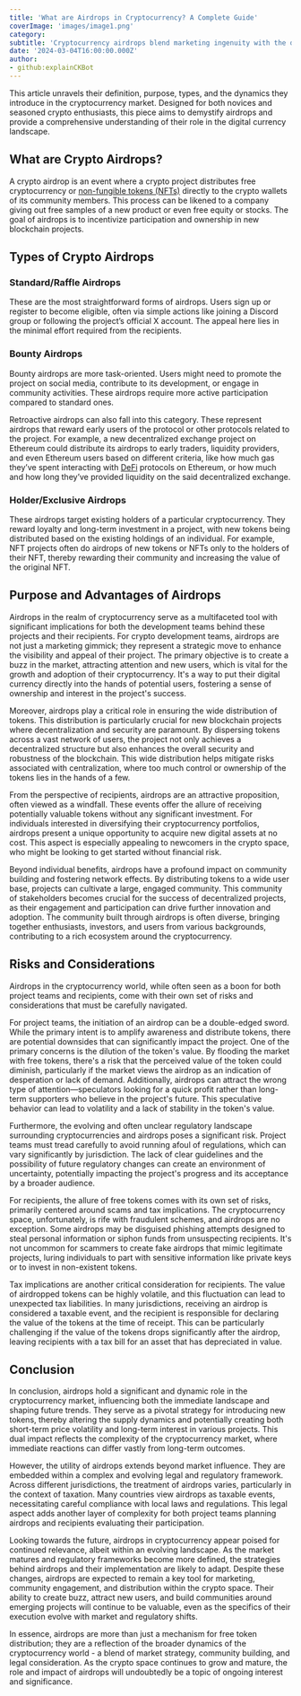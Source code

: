 ```yaml
---
title: 'What are Airdrops in Cryptocurrency? A Complete Guide'
coverImage: 'images/image1.png'
category:
subtitle: 'Cryptocurrency airdrops blend marketing ingenuity with the democratization of digital asset ownership.'
date: '2024-03-04T16:00:00.000Z'
author: 
- github:explainCKBot
---
```


This article unravels their definition, purpose, types, and the dynamics they introduce in the cryptocurrency market. Designed for both novices and seasoned crypto enthusiasts, this piece aims to demystify airdrops and provide a comprehensive understanding of their role in the digital currency landscape.


## What are Crypto Airdrops?

A crypto airdrop is an event where a crypto project distributes free cryptocurrency or [non-fungible tokens (NFTs)](https://en.wikipedia.org/wiki/Non-fungible_token) directly to the crypto wallets of its community members. This process can be likened to a company giving out free samples of a new product or even free equity or stocks. The goal of airdrops is to incentivize participation and ownership in new blockchain projects.


## Types of Crypto Airdrops


### Standard/Raffle Airdrops

These are the most straightforward forms of airdrops. Users sign up or register to become eligible, often via simple actions like joining a Discord group or following the project’s official X account. The appeal here lies in the minimal effort required from the recipients.


### Bounty Airdrops

Bounty airdrops are more task-oriented. Users might need to promote the project on social media, contribute to its development, or engage in community activities. These airdrops require more active participation compared to standard ones. 

Retroactive airdrops can also fall into this category. These represent airdrops that reward early users of the protocol or other protocols related to the project. For example, a new decentralized exchange project on Ethereum could distribute its airdrops to early traders, liquidity providers, and even Ethereum users based on different criteria, like how much gas they’ve spent interacting with [DeFi](https://en.wikipedia.org/wiki/Decentralized_finance) protocols on Ethereum, or how much and how long they’ve provided liquidity on the said decentralized exchange.


### Holder/Exclusive Airdrops

These airdrops target existing holders of a particular cryptocurrency. They reward loyalty and long-term investment in a project, with new tokens being distributed based on the existing holdings of an individual. For example, NFT projects often do airdrops of new tokens or NFTs only to the holders of their NFT, thereby rewarding their community and increasing the value of the original NFT.


## Purpose and Advantages of Airdrops

Airdrops in the realm of cryptocurrency serve as a multifaceted tool with significant implications for both the development teams behind these projects and their recipients. For crypto development teams, airdrops are not just a marketing gimmick; they represent a strategic move to enhance the visibility and appeal of their project. The primary objective is to create a buzz in the market, attracting attention and new users, which is vital for the growth and adoption of their cryptocurrency. It's a way to put their digital currency directly into the hands of potential users, fostering a sense of ownership and interest in the project's success.

Moreover, airdrops play a critical role in ensuring the wide distribution of tokens. This distribution is particularly crucial for new blockchain projects where decentralization and security are paramount. By dispersing tokens across a vast network of users, the project not only achieves a decentralized structure but also enhances the overall security and robustness of the blockchain. This wide distribution helps mitigate risks associated with centralization, where too much control or ownership of the tokens lies in the hands of a few.

From the perspective of recipients, airdrops are an attractive proposition, often viewed as a windfall. These events offer the allure of receiving potentially valuable tokens without any significant investment. For individuals interested in diversifying their cryptocurrency portfolios, airdrops present a unique opportunity to acquire new digital assets at no cost. This aspect is especially appealing to newcomers in the crypto space, who might be looking to get started without financial risk.

Beyond individual benefits, airdrops have a profound impact on community building and fostering network effects. By distributing tokens to a wide user base, projects can cultivate a large, engaged community. This community of stakeholders becomes crucial for the success of decentralized projects, as their engagement and participation can drive further innovation and adoption. The community built through airdrops is often diverse, bringing together enthusiasts, investors, and users from various backgrounds, contributing to a rich ecosystem around the cryptocurrency.


## Risks and Considerations

Airdrops in the cryptocurrency world, while often seen as a boon for both project teams and recipients, come with their own set of risks and considerations that must be carefully navigated.

For project teams, the initiation of an airdrop can be a double-edged sword. While the primary intent is to amplify awareness and distribute tokens, there are potential downsides that can significantly impact the project. One of the primary concerns is the dilution of the token's value. By flooding the market with free tokens, there's a risk that the perceived value of the token could diminish, particularly if the market views the airdrop as an indication of desperation or lack of demand. Additionally, airdrops can attract the wrong type of attention—speculators looking for a quick profit rather than long-term supporters who believe in the project's future. This speculative behavior can lead to volatility and a lack of stability in the token's value.

Furthermore, the evolving and often unclear regulatory landscape surrounding cryptocurrencies and airdrops poses a significant risk. Project teams must tread carefully to avoid running afoul of regulations, which can vary significantly by jurisdiction. The lack of clear guidelines and the possibility of future regulatory changes can create an environment of uncertainty, potentially impacting the project's progress and its acceptance by a broader audience.

For recipients, the allure of free tokens comes with its own set of risks, primarily centered around scams and tax implications. The cryptocurrency space, unfortunately, is rife with fraudulent schemes, and airdrops are no exception. Some airdrops may be disguised phishing attempts designed to steal personal information or siphon funds from unsuspecting recipients. It's not uncommon for scammers to create fake airdrops that mimic legitimate projects, luring individuals to part with sensitive information like private keys or to invest in non-existent tokens.

Tax implications are another critical consideration for recipients. The value of airdropped tokens can be highly volatile, and this fluctuation can lead to unexpected tax liabilities. In many jurisdictions, receiving an airdrop is considered a taxable event, and the recipient is responsible for declaring the value of the tokens at the time of receipt. This can be particularly challenging if the value of the tokens drops significantly after the airdrop, leaving recipients with a tax bill for an asset that has depreciated in value.


## Conclusion

In conclusion, airdrops hold a significant and dynamic role in the cryptocurrency market, influencing both the immediate landscape and shaping future trends. They serve as a pivotal strategy for introducing new tokens, thereby altering the supply dynamics and potentially creating both short-term price volatility and long-term interest in various projects. This dual impact reflects the complexity of the cryptocurrency market, where immediate reactions can differ vastly from long-term outcomes.

However, the utility of airdrops extends beyond market influence. They are embedded within a complex and evolving legal and regulatory framework. Across different jurisdictions, the treatment of airdrops varies, particularly in the context of taxation. Many countries view airdrops as taxable events, necessitating careful compliance with local laws and regulations. This legal aspect adds another layer of complexity for both project teams planning airdrops and recipients evaluating their participation.

Looking towards the future, airdrops in cryptocurrency appear poised for continued relevance, albeit within an evolving landscape. As the market matures and regulatory frameworks become more defined, the strategies behind airdrops and their implementation are likely to adapt. Despite these changes, airdrops are expected to remain a key tool for marketing, community engagement, and distribution within the crypto space. Their ability to create buzz, attract new users, and build communities around emerging projects will continue to be valuable, even as the specifics of their execution evolve with market and regulatory shifts.

In essence, airdrops are more than just a mechanism for free token distribution; they are a reflection of the broader dynamics of the cryptocurrency world - a blend of market strategy, community building, and legal consideration. As the crypto space continues to grow and mature, the role and impact of airdrops will undoubtedly be a topic of ongoing interest and significance.
